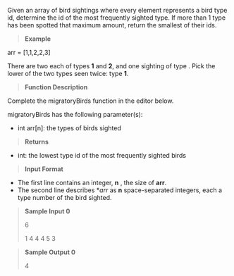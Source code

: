 Given an array of bird sightings where every element represents a bird type id, determine the id of the most frequently sighted type. If more than 1 type has been spotted that maximum amount, return the smallest of their ids.

>**Example**

arr = [1,1,2,2,3]

There are two each of types **1** and **2**, and one sighting of type . Pick the lower of the two types seen twice: type **1**.

>**Function Description**

Complete the migratoryBirds function in the editor below.

migratoryBirds has the following parameter(s):

- int arr[n]: the types of birds sighted

>**Returns**

- int: the lowest type id of the most frequently sighted birds

>**Input Format**
- The first line contains an integer, **n** , the size of **arr**.
- The second line describes **arr* as **n** space-separated integers, each a type number of the bird sighted.

> **Sample Input 0**
> 
>6 
>
>1 4 4 4 5 3

> **Sample Output 0**
>
> 4






